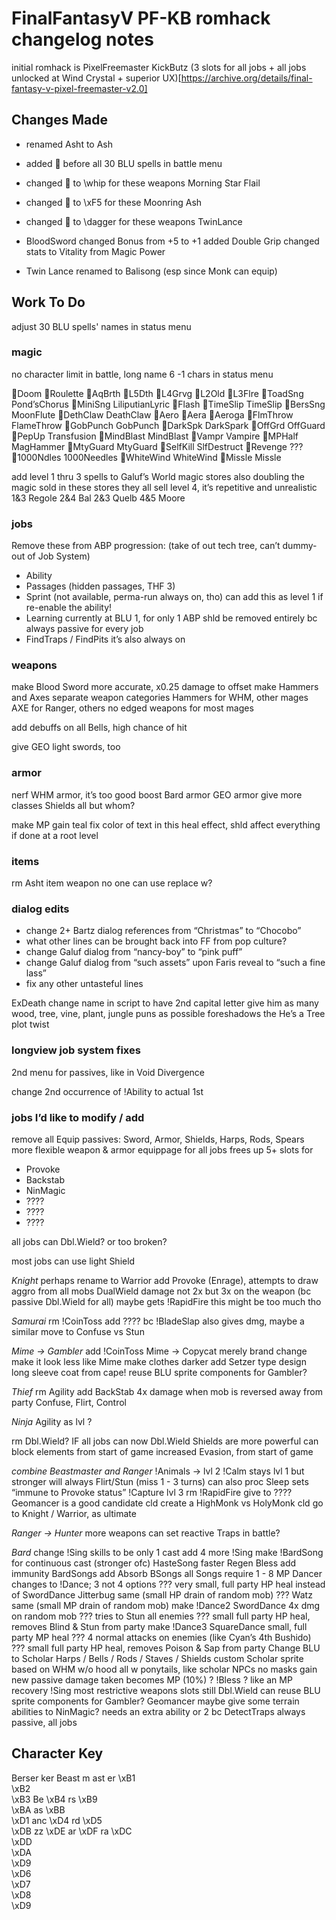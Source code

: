 # FinalFantasyV PF-KB romhack changelog notes

initial romhack is PixelFreemaster KickButz
(3 slots for all jobs + all jobs unlocked at Wind Crystal + superior UX)[https://archive.org/details/final-fantasy-v-pixel-freemaster-v2.0]


## Changes Made
+ renamed Asht to Ash

+ added 🔷 before all 30 BLU spells in battle menu
+ changed 🔷 to \whip for these weapons
    Morning Star
    Flail
+ changed 🔷 to \xF5 for these
    Moonring
    Ash
+ changed 🔷 to \dagger for these weapons
    TwinLance

+ BloodSword
    changed Bonus from +5 to +1
    added Double Grip
    changed stats to Vitality from Magic Power

+ Twin Lance
    renamed to Balisong (esp since Monk can equip)

## Work To Do
adjust 30 BLU spells' names in status menu

### magic

no character limit in battle, long name
6 -1 chars in status menu

🔷Doom
🔷Roulette
🔷AqBrth
🔷L5Dth
🔷L4Grvg
🔷L2Old
🔷L3Flre
🔷ToadSng
Pond’sChorus
🔷MiniSng
LiliputianLyric
🔷Flash
🔷TimeSlip
TimeSlip
🔷BersSng
MoonFlute
🔷DethClaw
DeathClaw
🔷Aero
🔷Aera
🔷Aeroga
🔷FlmThrow
FlameThrow
🔷GobPunch
GobPunch
🔷DarkSpk
DarkSpark
🔷OffGrd
OffGuard
🔷PepUp
Transfusion
🔷MindBlast
MindBlast
🔷Vampr
Vampire
🔷MPHalf
MagHammer
🔷MtyGuard
MtyGuard
🔷SelfKill
SlfDestruct
🔷Revenge
???
🔷1000Ndles
1000Needles
🔷WhiteWind
WhiteWind
🔷Missle
Missle

add level 1 thru 3 spells to Galuf’s World magic stores
also doubling the magic sold in these stores
they all sell level 4, it’s repetitive and unrealistic
1&3 Regole
2&4 Bal
2&3 Quelb
4&5 Moore


### jobs
Remove these from ABP progression:
(take of out tech tree, can’t dummy-out of Job System)
+ Ability
+ Passages (hidden passages, THF 3)
+ Sprint (not available, perma-run always on, tho)
    can add this as level 1 if re-enable the ability!
+ Learning
    currently at BLU 1, for only 1 ABP
    shld be removed entirely bc always passive for every job
+ FindTraps / FindPits
    it’s also always on

### weapons
make Blood Sword more accurate, x0.25 damage to offset
make Hammers and Axes separate weapon categories
Hammers for WHM, other mages
AXE for Ranger, others
no edged weapons for most mages

add debuffs on all Bells, high chance of hit

give GEO light swords, too

### armor
nerf
    WHM armor, it’s too good
boost
    Bard armor
    GEO armor
give more classes Shields
    all but whom?

make MP gain teal
    fix color of text in this heal effect, shld affect everything if done at a root level

### items

rm Asht item
    weapon no one can use
    replace w?





### dialog edits
+ change 2+ Bartz dialog references from “Christmas” to “Chocobo”
+ what other lines can be brought back into FF from pop culture?
+ change Galuf dialog from “nancy-boy” to “pink puff”
+ change Galuf dialog from “such assets” upon Faris reveal to “such a fine lass”
+ fix any other untasteful lines

ExDeath
change name in script to have 2nd capital letter
give him as many wood, tree, vine, plant, jungle puns as possible
foreshadows the He’s a Tree plot twist

### longview job system fixes
2nd menu for passives, like in Void Divergence

change 2nd occurrence of !Ability to actual 1st 

### jobs I’d like to modify / add 
remove all Equip passives:
Sword, Armor, Shields, Harps, Rods, Spears
more flexible weapon & armor equippage for all jobs
frees up 5+ slots for
+ Provoke
+ Backstab
+ NinMagic
+ ????
+ ????
+ ????

all jobs can Dbl.Wield? or too broken?

most jobs can use light Shield

*Knight*
perhaps rename to Warrior
add Provoke (Enrage), attempts to draw aggro from all mobs
DualWield
damage not 2x but 3x on the weapon (bc passive Dbl.Wield for all)
maybe gets !RapidFire this might be too much tho

*Samurai*
rm !CoinToss
add ????
bc !BladeSlap also gives dmg, maybe a similar move to Confuse vs Stun

*Mime -> Gambler*
add !CoinToss
Mime -> Copycat
merely brand change
make it look less like Mime
make clothes darker
add Setzer type design
long sleeve coat from cape!
reuse BLU sprite components for Gambler?

*Thief*
rm Agility
add BackStab
4x damage when mob is reversed away from party
Confuse, Flirt, Control

*Ninja*
Agility as lvl ?

rm Dbl.Wield? IF all jobs can now Dbl.Wield
Shields are more powerful
    can block elements from start of game
    increased Evasion, from start of game

*combine Beastmaster and Ranger*
!Animals -> lvl 2
!Calm stays lvl 1 but stronger
will always Flirt/Stun (miss 1 - 3 turns)
can also proc Sleep
sets “immune to Provoke status”
!Capture lvl 3
rm !RapidFire
give to ????
Geomancer is a good candidate
cld create a HighMonk vs HolyMonk
cld go to Knight / Warrior, as ultimate

*Ranger -> Hunter*
more weapons
can set reactive Traps in battle?

*Bard*
change !Sing skills to be only 1 cast
add 4 more !Sing
make !BardSong for continuous cast (stronger ofc)
HasteSong
faster Regen
Bless
add immunity BardSongs
add Absorb BSongs
all Songs require 1 - 8 MP
Dancer
changes to !Dance; 3 not 4 options
???
very small, full party HP heal instead of SwordDance
Jitterbug
same (small HP drain of random mob)
??? Watz
same (small MP drain of random mob)
make !Dance2
SwordDance
4x dmg on random mob
???
tries to Stun all enemies
???
small full party HP heal, removes Blind & Stun from party
make !Dance3
SquareDance
small, full party MP heal
???
4 normal attacks on enemies (like Cyan’s 4th Bushido)
???
small full party HP heal, removes Poison & Sap from party
Change BLU to Scholar
Harps / Bells / Rods / Staves / Shields
custom Scholar sprite
based on WHM
w/o hood
all w ponytails, like scholar NPCs
no masks
gain new passive
damage taken becomes MP (10%) ?
!Bless ?
like an MP recovery !Sing
most restrictive weapons slots
still Dbl.Wield
can reuse BLU sprite components for Gambler?
Geomancer
maybe give some terrain abilities to NinMagic?
needs an extra ability or 2 bc DetectTraps always passive, all jobs


## Character Key
Berser ker
Beast m ast er
\xB1    
\xB2    
\xB3    Be
\xB4    rs
\xB9    
\xBA    as
\xBB    
\xD1    anc
\xD4    rd
\xD5    
\xDB    zz
\xDE    ar
\xDF    ra
\xDC    
\xDD    
\xDA    
\xD9    
\xD6    
\xD7        
\xD8    
\xD9


